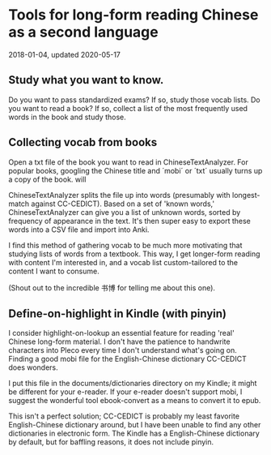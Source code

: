 # Tools for long-form reading Chinese as a second language

2018-01-04, updated 2020-05-17

## Study what you want to know.

Do you want to pass standardized exams? If so, study those vocab lists. Do you want to read a book? If so, collect a list of the most frequently used words in the book and study those.

## Collecting vocab from books

Open a txt file of the book you want to read in ChineseTextAnalyzer.  For popular books, googling the Chinese title and ´mobi´ or ´txt´ usually turns up a copy of the book. will 

ChineseTextAnalyzer splits the file up into words (presumably with longest-match against CC-CEDICT). Based on a set of 'known words,' ChineseTextAnalyzer can give you a list of unknown words, sorted by frequency of appearance in the text. It's then super easy to export these words into a CSV file and import into Anki.

I find this method of gathering vocab to be much more motivating that studying lists of words from a textbook. This way, I get longer-form reading with content I'm interested in, and a vocab list custom-tailored to the content I want to consume.

(Shout out to the incredible 书博 for telling me about this one).

## Define-on-highlight in Kindle (with pinyin)

I consider highlight-on-lookup an essential feature for reading 'real' Chinese long-form material. I don't have the patience to handwrite characters into Pleco every time I don't understand what's going on. Finding a good mobi file for the English-Chinese dictionary CC-CEDICT does wonders.

I put this file in the documents/dictionaries directory on my Kindle; it might be different for your e-reader. If your e-reader doesn't support mobi, I suggest the wonderful tool ebook-convert as a means to convert it to epub.

This isn't a perfect solution; CC-CEDICT is probably my least favorite English-Chinese dictionary around, but I have been unable to find any other dictionaries in electronic form. The Kindle has a English-Chinese dictionary by default, but for baffling reasons, it does not include pinyin.
